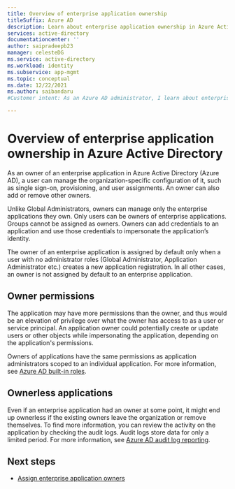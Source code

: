 ```yaml
---
title: Overview of enterprise application ownership
titleSuffix: Azure AD
description: Learn about enterprise application ownership in Azure Active Directory
services: active-directory
documentationcenter: ''
author: saipradeepb23
manager: celesteDG
ms.service: active-directory
ms.workload: identity
ms.subservice: app-mgmt
ms.topic: conceptual
ms.date: 12/22/2021
ms.author: saibandaru
#Customer intent: As an Azure AD administrator, I learn about enterprise application ownership.

---
```


# Overview of enterprise application ownership in Azure Active Directory

As an owner of an enterprise application in Azure Active Directory (Azure AD), a user can manage the organization-specific configuration of it, such as single sign-on, provisioning, and user assignments. An owner can also add or remove other owners. 

Unlike Global Administrators, owners can manage only the enterprise applications they own. Only users can be owners of enterprise applications. Groups cannot be assigned as owners. Owners can add credentials to an application and use those credentials to impersonate the application’s identity. 

The owner of an enterprise application is assigned by default only when a user with no administrator roles (Global Administrator, Application Administrator etc.) creates a new application registration. In all other cases, an owner is not assigned by default to an enterprise application.  

## Owner permissions

The application may have more permissions than the owner, and thus would be an elevation of privilege over what the owner has access to as a user or service principal. An application owner could potentially create or update users or other objects while impersonating the application, depending on the application's permissions. 

Owners of applications have the same permissions as application administrators scoped to an individual application. For more information, see [Azure AD built-in roles](../roles/permissions-reference.md#application-administrator). 

## Ownerless applications

Even if an enterprise application had an owner at some point, it might end up ownerless if the existing owners leave the organization or remove themselves. To find more information, you can review the activity on the application by checking the audit logs. Audit logs store data for only a limited period. For more information, see [Azure AD audit log reporting](../reports-monitoring/reference-reports-data-retention.md). 

## Next steps

- [Assign enterprise application owners](assign-app-owners.md)
